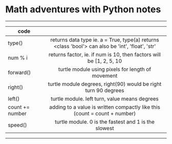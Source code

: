 # Math adventures with Python notes
_________________________________________________________________________________________________________________________________________________________________________________________________
code		                       					|     								|
-----------------------------------------------------------------------------|:-----------------------------------------------------------------------------------------------------------------:|
type()										| returns data type ie. a = True, type(a) returns <class 'bool'> can also be 'int', 'float', 'str'			|
num % i									| returns factor, ie. if num is 10, then factors will be [1, 2, 5, 10						|
forward()									| turtle module using pixels for length of movement									|
right()									| turtle module degrees, right(90) would be right turn 90 degrees							|
left()										| turtle module. left turn, value means degrees									|
count += number								| adding to a value is written compactly like this (count = count + number)						|
speed()									| turtle module. 0 is the fastest and 1 is the slowest								| 
-------------------------------------------------------------------------------------------------------------------------------------------------------------------------------------------------	        
